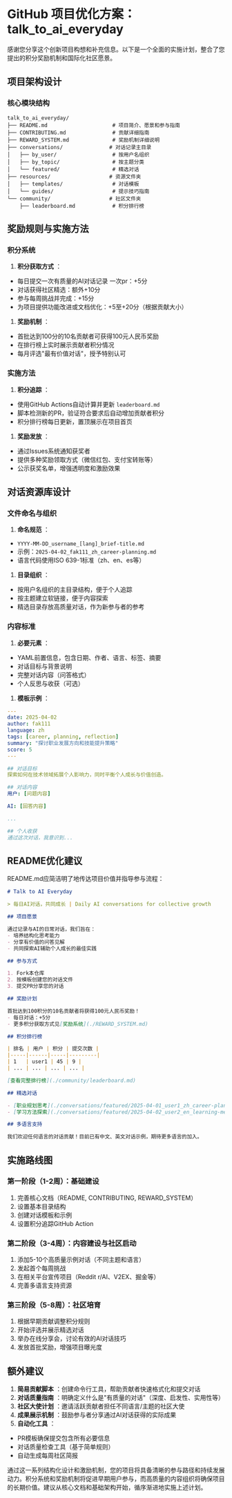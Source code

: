 
# GitHub 项目优化方案：talk_to_ai_everyday

感谢您分享这个创新项目构想和补充信息。以下是一个全面的实施计划，整合了您提出的积分奖励机制和国际化社区愿景。

## 项目架构设计

### 核心模块结构

```
talk_to_ai_everyday/
├── README.md                     # 项目简介、愿景和参与指南
├── CONTRIBUTING.md               # 贡献详细指南
├── REWARD_SYSTEM.md              # 奖励机制详细说明
├── conversations/               # 对话记录主目录
│   ├── by_user/                  # 按用户名组织
│   ├── by_topic/                 # 按主题分类
│   └── featured/                 # 精选对话
├── resources/                   # 资源文件夹
│   ├── templates/                # 对话模板
│   └── guides/                   # 提示技巧指南
└── community/                   # 社区文件夹
    ├── leaderboard.md            # 积分排行榜
```

## 奖励规则与实施方法

### 积分系统

1. **积分获取方式** ：

* 每日提交一次有质量的AI对话记录 一次pr：+5分
* 对话获得社区精选：额外+10分
* 参与每周挑战并完成：+15分
* 为项目提供功能改进或文档优化：+5至+20分（根据贡献大小）

1. **奖励机制** ：

* 首批达到100分的10名贡献者可获得100元人民币奖励
* 在排行榜上实时展示贡献者积分情况
* 每月评选"最有价值对话"，授予特别认可

### 实施方法

1. **积分追踪** ：

* 使用GitHub Actions自动计算并更新 `leaderboard.md`
* 脚本检测新的PR，验证符合要求后自动增加贡献者积分
* 积分排行榜每日更新，置顶展示在项目首页

1. **奖励发放** ：

* 通过Issues系统通知获奖者
* 提供多种奖励领取方式（微信红包、支付宝转账等）
* 公示获奖名单，增强透明度和激励效果

## 对话资源库设计

### 文件命名与组织

1. **命名规范** ：

* `YYYY-MM-DD_username_[lang]_brief-title.md`
* 示例：`2025-04-02_fak111_zh_career-planning.md`
* 语言代码使用ISO 639-1标准（zh、en、es等）

1. **目录组织** ：

* 按用户名组织的主目录结构，便于个人追踪
* 按主题建立软链接，便于内容探索
* 精选目录存放高质量对话，作为新参与者的参考

### 内容标准

1. **必要元素** ：

* YAML前置信息，包含日期、作者、语言、标签、摘要
* 对话目标与背景说明
* 完整对话内容（问答格式）
* 个人反思与收获（可选）

1. **模板示例** ：

```yaml
---
date: 2025-04-02
author: fak111
language: zh
tags: [career, planning, reflection]
summary: "探讨职业发展方向和技能提升策略"
score: 5
---

## 对话目标
探索如何在技术领域拓展个人影响力，同时平衡个人成长与价值创造。

## 对话内容
用户: [问题内容]

AI: [回答内容]

...

## 个人收获
通过这次对话，我意识到...
```

## README优化建议

README.md应简洁明了地传达项目价值并指导参与流程：

```markdown
# Talk to AI Everyday

> 每日AI对话，共同成长 | Daily AI conversations for collective growth

## 项目愿景

通过记录与AI的日常对话，我们旨在：
- 培养结构化思考能力
- 分享有价值的问答见解
- 共同探索AI辅助个人成长的最佳实践

## 参与方式

1. Fork本仓库
2. 按模板创建您的对话文件
3. 提交PR分享您的对话

## 奖励计划

首批达到100积分的10名贡献者将获得100元人民币奖励！
- 每日对话：+5分
- 更多积分获取方式见[奖励系统](./REWARD_SYSTEM.md)

## 积分排行榜

| 排名 | 用户 | 积分 | 提交次数 |
|-----|------|-----|---------|
| 1   | user1 | 45 | 9 |
| ... | ... | ... | ... |

[查看完整排行榜](./community/leaderboard.md)

## 精选对话

- [职业规划思考](./conversations/featured/2025-04-01_user1_zh_career-planning.md) - by @user1
- [学习方法探索](./conversations/featured/2025-04-02_user2_en_learning-methods.md) - by @user2

## 多语言支持

我们欢迎任何语言的对话贡献！目前已有中文、英文对话示例，期待更多语言的加入。
```

## 实施路线图

### 第一阶段（1-2周）：基础建设

1. 完善核心文档（README, CONTRIBUTING, REWARD_SYSTEM）
2. 设置基本目录结构
3. 创建对话模板和示例
4. 设置积分追踪GitHub Action

### 第二阶段（3-4周）：内容建设与社区启动

1. 添加5-10个高质量示例对话（不同主题和语言）
2. 发起首个每周挑战
3. 在相关平台宣传项目（Reddit r/AI、V2EX、掘金等）
4. 完善多语言支持资源

### 第三阶段（5-8周）：社区培育

1. 根据早期贡献调整积分规则
2. 开始评选并展示精选对话
3. 举办在线分享会，讨论有效的AI对话技巧
4. 发放首批奖励，增强项目曝光度

## 额外建议

1. **简易贡献脚本** ：创建命令行工具，帮助贡献者快速格式化和提交对话
2. **对话质量指南** ：明确定义什么是"有质量的对话"（深度、启发性、实用性等）
3. **社区大使计划** ：邀请活跃贡献者担任不同语言/主题的社区大使
4. **成果展示机制** ：鼓励参与者分享通过AI对话获得的实际成果
5. **自动化工具** ：

* PR模板确保提交包含所有必要信息
* 对话质量检查工具（基于简单规则）
* 自动生成每周社区简报

通过这一系列结构化设计和激励机制，您的项目将具备清晰的参与路径和持续发展动力。积分系统和奖励机制将促进早期用户参与，而高质量的内容组织将确保项目的长期价值。建议从核心文档和基础架构开始，循序渐进地实施上述计划。
